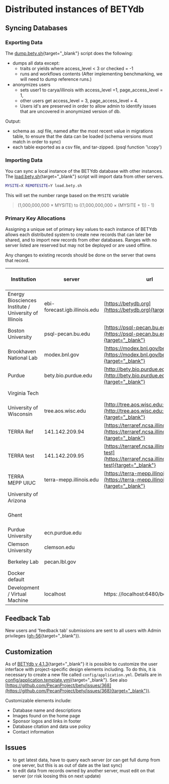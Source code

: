 # Distributed instances of BETYdb

## Syncing Databases

### Exporting Data

The
[dump.bety.sh](https://github.com/PecanProject/pecan/blob/master/scripts/dump.bety.sh){target="_blank"}
script does the following:

* dumps all data except:
    * traits or yields where access_level < 3 or checked = -1
    * runs and workflows contents (After implementing benchmarking, we will need to dump reference runs.) 
* anonymizes users
    * sets user1 to carya/illinois with access_level =1, page_access_level = 1, 
    * other users get access_level = 3, page_access_level = 4. 
    * Users id's are preserved in order to allow admin to identify issues that are uncovered in anonymized version of db.

Output: 

* schema as .sql file, named after the most recent value in migrations table, to ensure that the data can be loaded (schema versions must match in order to sync)
* each table exported as a csv file, and tar-zipped. (psql function '\copy')

### Importing Data

You can sync a local instance of the BETYdb database with other instances. The
[load.bety.sh](https://github.com/PecanProject/pecan/blob/master/scripts/load.bety.sh){target="_blank"}
script will import data from other servers.

```bash
MYSITE=X REMOTESITE=Y load.bety.sh
```

This will set the number range based on the `MYSITE` variable

> (1,000,000,000 × MYSITE) to ((1,000,000,000 × (MYSITE + 1)) - 1)


### Primary Key Allocations

Assigning a unique set of primary key values to each instance of BETYdb allows each distributed system to create new records that can later be shared, and to import new records from other databases. Ranges with no server listed are reserved but may not be deployed or are used offline.

Any changes to existing records should be done on the server that owns that record.

|Institution | server | url | id | allocated primary key values| 
|---|---|---|---|---|
| Energy Biosciences Institute / University of Illinois|ebi-forecast.igb.illinois.edu| [https://betydb.org](https://betydb.org){target="_blank"}| 0 | 1-1,000,000,000|
| Boston University| psql-pecan.bu.edu |[https://psql-pecan.bu.edu/bety](https://psql-pecan.bu.edu/bety){target="_blank"} | 1 | 1,000,000,001-2,000,000,000|
| Brookhaven National Lab|modex.bnl.gov|[https://modex.bnl.gov/bety](https://modex.bnl.gov/bety){target="_blank"}|  2 | 2,000,000,001-3,000,000,000|
| Purdue| bety.bio.purdue.edu | [http://bety.bio.purdue.edu/](http://bety.bio.purdue.edu/){target="_blank"} | 3 | 3,000,000,001-4,000,000,000|
| Virginia Tech  | | | 4 | 4,000,000,001-5,000,000,000|
| University of Wisconsin | tree.aos.wisc.edu | [http://tree.aos.wisc.edu:6480/bety](http://tree.aos.wisc.edu:6480/bety){target="_blank"} | 5 | 5,000,000,001-6,000,000,000|
| TERRA Ref | 141.142.209.94  | [https://terraref.ncsa.illinois.edu/bety](https://terraref.ncsa.illinois.edu/bety){target="_blank"} | 6 | 6,000,000,001-7,000,000,000|
| TERRA test | 141.142.209.95 | [https://terraref.ncsa.illinois.edu/bety-test](https://terraref.ncsa.illinois.edu/bety-test){target="_blank"}  | 7 | 7,000,000,001-8,000,000,000|
| TERRA MEPP UIUC | terra-mepp.illinois.edu | [https://terra-mepp.illinois.edu/bety](https://terra-mepp.illinois.edu/bety){target="_blank"} | 8 | 8,000,000,001-9,000,000,000|
| University of Arizona |  |  | 9 | 9,000,000,001-10,000,000,000 |
| Ghent      |  |  | 10 | 10,000,000,001 - 11,000,000,000|
| Purdue University | ecn.purdue.edu |  | 11 | 11,000,000,001-12,000,000,000 |
| Clemson University | clemson.edu |  | 12 | 12,000,000,001-13,000,000,000 |
| Berkeley Lab | pecan.lbl.gov |  | 13 | 13,000,000,001-14,000,000,000 |
| Docker default ||  |  | 98 | 98,000,000,001-99,000,000,000 |
| Development / Virtual Machine |localhost| https: //localhost:6480/bety | 99 | 99,000,000,000-a zillion|

## Feedback Tab

New users and 'feedback tab' submissions are sent to all users with Admin privileges ([gh-56](https://github.com/PecanProject/bety/issues/){target="_blank"}).
 
## Customization


As of [BETYdb v
4.1.3](https://github.com/PecanProject/bety/releases/tag/betydb_4.13){target="_blank"}
it is possible to customize the user interface with project-specific design
elements including. To do this, it is necessary to create a new file called
`config/application.yml`. Details are in
[config/application.template.yml](https://github.com/PecanProject/bety/blob/master/config/application.yml.template){target="_blank"}. See
also
[https://github.com/PecanProject/bety/issues/368](https://github.com/PecanProject/bety/issues/368){target="_blank"}).

Customizable elements include:

* Database name and descriptions
* Images found on the home page
* Sponsor logos and links in footer
* Database citation and data use policy
* Contact information

## Issues

* to get latest data, have to query each server (or can get full dump from one server, but this is as out of date as the last sync)
* to edit data from records owned by another server, must edit on that server (or risk loosing this on next update)

